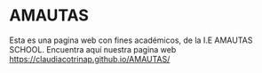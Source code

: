 # AMAUTAS
Esta es una pagina web con fines académicos, de la I.E AMAUTAS SCHOOL.
Encuentra aquí nuestra pagina web https://claudiacotrinap.github.io/AMAUTAS/
